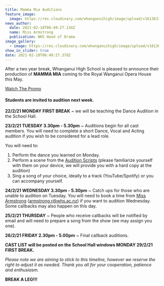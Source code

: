 ```yaml
---
title: Mamma Mia Auditions
feature_image:
  image: https://res.cloudinary.com/whanganuihigh/image/upload/v1613633033/News/Mamma_Mia_1st_poster.png
news_author:
  date: 2021-02-18T06:49:27.134Z
  name: Miss Armstrong
  publication: WHS Head of Drama
image_gallery:
  - image: https://res.cloudinary.com/whanganuihigh/image/upload/v1613637236/News/Mamma_Mia.png
show_in_slider: true
date: 2021-02-18T06:49:27.378Z
---
```

After a two year break, Whanganui High School is pleased to announce their production of **MAMMA MIA** coming to the Royal Wanganui Opera House this May.  

[Watch The Promo](https://drive.google.com/file/d/1Gig2c9_T88qu2N8jDItRyzF6p-uPEXM7/view?ts=602e1b35)

#### **Students are invited to audition next week.**

**22/2/21 MONDAY FIRST BREAK** ~ we will be teaching the Dance Audition in the School Hall.

**23/2/21 TUESDAY 3.30pm - 5.30pm** ~ Auditions begin for all cast members. You will need to complete a short Dance, Vocal and Acting audition if you wish to be considered for a lead role.

You will need to:  

1. Perform the dance you learned on Monday.
2. Perform a scene from the [Audition Scripts](https://mtow.org/attachments/article/278/Mamma%20Mia%20Audition%20Scenes.pdf) (please familiarize yourself with them on your device, we will provide you with a hard copy at the audition)
3. Sing a song of your choice, ideally to a track (YouTube/Spotify) or you can accompany yourself.

**24/2/21 WEDNESDAY 3.30pm - 5.30pm** ~ Catch ups for those who are unable to audition on Tuesday. You will need to book a time from [Miss Armstrong](armstrong.r@whs.ac.nz<armstrong.r@whs.ac.nz>) (armstrong.r@whs.ac.nz) if you want to audition Wednesday. Some callbacks may also happen on this day.

**25/2/21 THURSDAY** ~ People who receive callbacks will be notified by email and will need to prepare a song from the show (we may assign you one).

**26/2/21 FRIDAY 2.30pm - 5.00pm** ~ Final callback auditions.

**CAST LIST will be posted on the School Hall windows MONDAY 29/2/21 FIRST BREAK.**

*Please note we are aiming to stick to this timeline, however we reserve the right to adjust it as needed. Thank you all for your cooperation, patience and enthusiasm.*

**BREAK A LEG!!!**